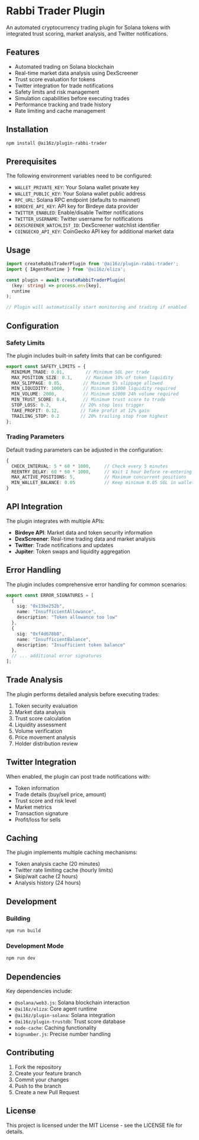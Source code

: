# Rabbi Trader Plugin

An automated cryptocurrency trading plugin for Solana tokens with integrated trust scoring, market analysis, and Twitter notifications.

## Features

- Automated trading on Solana blockchain
- Real-time market data analysis using DexScreener
- Trust score evaluation for tokens
- Twitter integration for trade notifications
- Safety limits and risk management
- Simulation capabilities before executing trades
- Performance tracking and trade history
- Rate limiting and cache management

## Installation

```bash
npm install @ai16z/plugin-rabbi-trader
```

## Prerequisites

The following environment variables need to be configured:

- `WALLET_PRIVATE_KEY`: Your Solana wallet private key
- `WALLET_PUBLIC_KEY`: Your Solana wallet public address
- `RPC_URL`: Solana RPC endpoint (defaults to mainnet)
- `BIRDEYE_API_KEY`: API key for Birdeye data provider
- `TWITTER_ENABLED`: Enable/disable Twitter notifications
- `TWITTER_USERNAME`: Twitter username for notifications
- `DEXSCREENER_WATCHLIST_ID`: DexScreener watchlist identifier
- `COINGECKO_API_KEY`: CoinGecko API key for additional market data

## Usage

```typescript
import createRabbiTraderPlugin from '@ai16z/plugin-rabbi-trader';
import { IAgentRuntime } from '@ai16z/eliza';

const plugin = await createRabbiTraderPlugin(
  (key: string) => process.env[key],
  runtime
);

// Plugin will automatically start monitoring and trading if enabled
```

## Configuration

### Safety Limits

The plugin includes built-in safety limits that can be configured:

```typescript
export const SAFETY_LIMITS = {
  MINIMUM_TRADE: 0.01,        // Minimum SOL per trade
  MAX_POSITION_SIZE: 0.1,     // Maximum 10% of token liquidity
  MAX_SLIPPAGE: 0.05,        // Maximum 5% slippage allowed
  MIN_LIQUIDITY: 1000,       // Minimum $1000 liquidity required
  MIN_VOLUME: 2000,          // Minimum $2000 24h volume required
  MIN_TRUST_SCORE: 0.4,      // Minimum trust score to trade
  STOP_LOSS: 0.2,           // 20% stop loss trigger
  TAKE_PROFIT: 0.12,        // Take profit at 12% gain
  TRAILING_STOP: 0.2        // 20% trailing stop from highest
};
```

### Trading Parameters

Default trading parameters can be adjusted in the configuration:

```typescript
{
  CHECK_INTERVAL: 5 * 60 * 1000,     // Check every 5 minutes
  REENTRY_DELAY: 60 * 60 * 1000,     // Wait 1 hour before re-entering
  MAX_ACTIVE_POSITIONS: 5,           // Maximum concurrent positions
  MIN_WALLET_BALANCE: 0.05           // Keep minimum 0.05 SOL in wallet
}
```

## API Integration

The plugin integrates with multiple APIs:

- **Birdeye API**: Market data and token security information
- **DexScreener**: Real-time trading data and market analysis
- **Twitter**: Trade notifications and updates
- **Jupiter**: Token swaps and liquidity aggregation

## Error Handling

The plugin includes comprehensive error handling for common scenarios:

```typescript
export const ERROR_SIGNATURES = [
  {
    sig: "0x13be252b",
    name: "InsufficientAllowance",
    description: "Token allowance too low"
  },
  {
    sig: "0xf4d678b8",
    name: "InsufficientBalance",
    description: "Insufficient token balance"
  },
  // ... additional error signatures
];
```

## Trade Analysis

The plugin performs detailed analysis before executing trades:

1. Token security evaluation
2. Market data analysis
3. Trust score calculation
4. Liquidity assessment
5. Volume verification
6. Price movement analysis
7. Holder distribution review

## Twitter Integration

When enabled, the plugin can post trade notifications with:

- Token information
- Trade details (buy/sell price, amount)
- Trust score and risk level
- Market metrics
- Transaction signature
- Profit/loss for sells

## Caching

The plugin implements multiple caching mechanisms:

- Token analysis cache (20 minutes)
- Twitter rate limiting cache (hourly limits)
- Skip/wait cache (2 hours)
- Analysis history (24 hours)

## Development

### Building

```bash
npm run build
```

### Development Mode

```bash
npm run dev
```

## Dependencies

Key dependencies include:

- `@solana/web3.js`: Solana blockchain interaction
- `@ai16z/eliza`: Core agent runtime
- `@ai16z/plugin-solana`: Solana integration
- `@ai16z/plugin-trustdb`: Trust score database
- `node-cache`: Caching functionality
- `bignumber.js`: Precise number handling

## Contributing

1. Fork the repository
2. Create your feature branch
3. Commit your changes
4. Push to the branch
5. Create a new Pull Request

## License

This project is licensed under the MIT License - see the LICENSE file for details.

